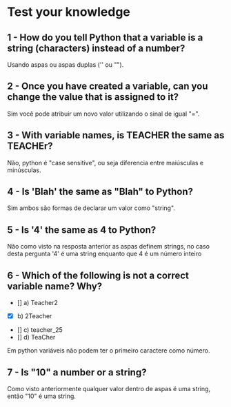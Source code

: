 # Test your knowledge

## 1 - How do you tell Python that a variable is a string (characters) instead of a number?
Usando aspas ou aspas duplas ('' ou "").

## 2 - Once you have created a variable, can you change the value that is assigned to it?
Sim você pode atribuir um novo valor utilizando o sinal de igual "=".

## 3 - With variable names, is TEACHER the same as TEACHEr?
Não, python é "case sensitive", ou seja diferencia entre maiúsculas e minúsculas.

## 4 - Is 'Blah' the same as "Blah" to Python?
Sim ambos são formas de declarar um valor como "string".

## 5 - Is '4' the same as 4 to Python?
Não como visto na resposta anterior as aspas definem strings, no caso desta pergunta '4' é uma string enquanto que 4 é um número inteiro

## 6 - Which of the following is not a correct variable name? Why?
- [] a) Teacher2
- [x] b) 2Teacher
- [] c) teacher_25
- [] d) TeaCher

Em python variáveis não podem ter o primeiro caractere como número.

## 7 - Is "10" a number or a string?
Como visto anteriormente qualquer valor dentro de aspas é uma string, então "10" é uma string.